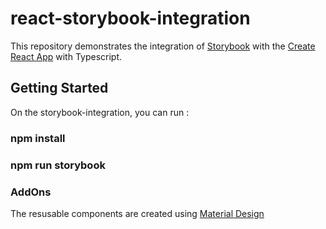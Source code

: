 # react-storybook-integration

This repository demonstrates the integration of [Storybook](https://storybook.js.org/) with the [Create React App](https://github.com/facebook/create-react-app) with Typescript.

## Getting Started

On the storybook-integration, you can run :

### npm install
### npm run storybook

### AddOns

The resusable components are created using [Material Design](https://material-ui.com/getting-started/installation/)




